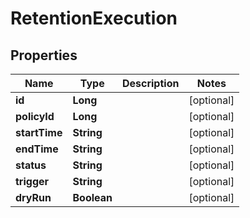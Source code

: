 
# RetentionExecution

## Properties
Name | Type | Description | Notes
------------ | ------------- | ------------- | -------------
**id** | **Long** |  |  [optional]
**policyId** | **Long** |  |  [optional]
**startTime** | **String** |  |  [optional]
**endTime** | **String** |  |  [optional]
**status** | **String** |  |  [optional]
**trigger** | **String** |  |  [optional]
**dryRun** | **Boolean** |  |  [optional]



